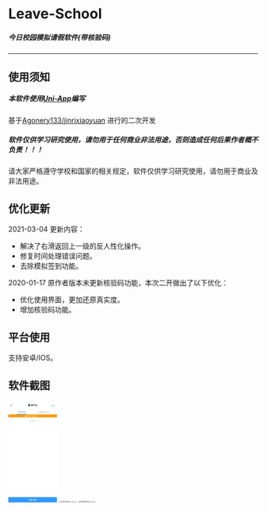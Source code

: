 # **Leave-School**

##### 今日校园模拟请假软件(带核验码)

---



##  **使用须知**

##### 本软件使用[Uni-App](https://uniapp.dcloud.io/)编写

基于[Agonery133/jinrixiaoyuan](https://github.com/Agoney133/jinrixiaoyuan) 进行的二次开发

##### 软件仅供学习研究使用，请勿用于任何商业非法用途，否则造成任何后果作者概不负责！！！

请大家严格遵守学校和国家的相关规定，软件仅供学习研究使用，请勿用于商业及非法用途。





##  优化更新

2021-03-04 更新内容：

- 解决了右滑返回上一级的反人性化操作。
- 修复时间处理错误问题。
- 去除模拟签到功能。



2020-01-17 原作者版本未更新核验码功能，本次二开做出了以下优化：

- 优化使用界面，更加还原真实度。
- 增加核验码功能。



##  平台使用

支持安卓/IOS。





## 软件截图

<img src="images/2541610871202_.pic_hd-0871338.jpg" alt="2541610871202_.pic_hd" style="zoom:20%;" />

<img src="images/2551610871203_.pic_hd.jpg" alt="2551610871203_.pic_hd" style="zoom:20%;" />

<img src="images/2561610871204_.pic_hd.jpg" alt="2561610871204_.pic_hd" style="zoom:20%;" />

